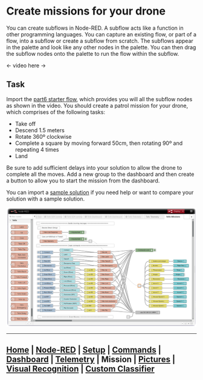 # Create missions for your drone

You can create subflows in Node-RED.  A subflow acts like a function in other programming languages.  You can capture an existing flow, or part of a flow, into a subflow or create a subflow from scratch.  The subflows appear in the palette and look like any other nodes in the palette.  You can then drag the subflow nodes onto the palette to run the flow within the subflow.

<- video here ->

## Task

Import the [part6 starter flow](/flows/starter/part6_starter.json), which provides you will all the subflow nodes as shown in the video.  You should create a patrol mission for your drone, which comprises of the following tasks:

- Take off
- Descend 1.5 meters
- Rotate 360º clockwise
- Complete a square by moving forward 50cm, then rotating 90º and repeating 4 times
- Land

Be sure to add sufficient delays into your solution to allow the drone to complete all the moves.  Add a new group to the dashboard and then create a button to allow you to start the mission from the dashboard.

You can import a [sample solution](/flows/solutions/part6_solution.json) if you need help or want to compare your solution with a sample solution.

![Tello Mission Starter flow](/docs/screenshots/NodeRED-Tello-Missions-Starter-flow.png?raw=true "Tello Missions Starter flow")

---

[Home](/README.md) | [Node-RED](/docs/PART1.md) | [Setup](/docs/PART2.md) | [Commands](/docs/PART3.md) | [Dashboard](/docs/PART4.md) | [Telemetry](/docs/PART5.md) | **Mission** | [Pictures](/docs/PART7.md) | [Visual Recognition](/docs/PART8.md) | [Custom Classifier](/docs/PART9.md)
---
